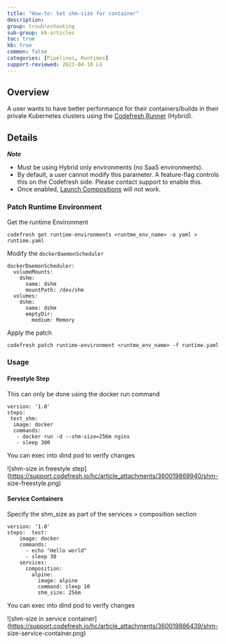 ```yaml
---
title: "How-to: Set shm-size for container"
description: 
group: troubleshooting
sub-group: kb-articles
toc: true
kb: true
common: false
categories: [Pipelines, Runtimes]
support-reviewed: 2023-04-18 LG
---
```


## Overview

A user wants to have better performance for their containers/builds in their
private Kubernetes clusters using the [Codefresh
Runner](https://codefresh.io/docs/docs/administration/codefresh-runner/)
(Hybrid).

## Details

_**Note**_

  * Must be using Hybrid only environments (no SaaS environments).
  * By default, a user cannot modify this parameter. A feature-flag controls this on the Codefresh side. Please contact support to enable this.
  * Once enabled, [Launch Compositions](https://codefresh.io/docs/docs/codefresh-yaml/steps/launch-composition/) will not work.

### Patch Runtime Environment

Get the runtime Environment

    
    
    codefresh get runtime-environments <runtme_env_name> -o yaml > runtime.yaml
    

Modify the `dockerDaemonScheduler`

    
    
    dockerDaemonScheduler:
      volumeMounts:
        dshm:
          name: dshm
          mountPath: /dev/shm
      volumes:
        dshm:
          name: dshm
          emptyDir:
            medium: Memory
    

Apply the patch

    
    
    codefresh patch runtime-environment <runtme_env_name> -f runtime.yaml        
    

### Usage

#### **Freestyle Step**

This can only be done using the docker run command

    
    
    version: '1.0'
    steps:
     test_shm:
      image: docker
      commands:
       - docker run -d --shm-size=256m nginx
       - sleep 300
    

You can exec into dind pod to verify changes

![shm-size in freestyle
step](https://support.codefresh.io/hc/article_attachments/360019869940/shm-
size-freestyle.png)

#### **Service Containers**

Specify the shm_size as part of the services > composition section

    
    
    version: '1.0'
    steps:  test:
        image: docker
        commands:
          - echo "Hello world"
          - sleep 30
        services:
          composition:
            alpine:
              image: alpine
              command: sleep 10
              shm_size: 256m
    

You can exec into dind pod to verify changes

![shm-size in service
container](https://support.codefresh.io/hc/article_attachments/360019886439/shm-
size-service-container.png)

